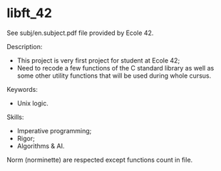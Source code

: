 # libft_42

See subj/en.subject.pdf file provided by Ecole 42.

Description:
- This project is very first project for student at Ecole 42;
- Need to recode a few functions of the C standard library as well as some other utility functions that will be used during whole cursus.

Keywords:
- Unix logic.

Skills:
- Imperative programming;
- Rigor;
- Algorithms & AI.

Norm (norminette) are respected except functions count in file.
